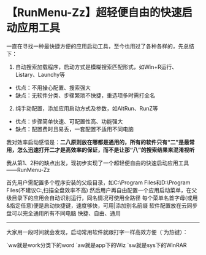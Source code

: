 # 【RunMenu-Zz】超轻便自由的快速启动应用工具

一直在寻找一种最快捷方便的应用启动工具，至今也用过了各种各样的，先总结下：

1. 自动搜索加载程序，启动方式是模糊搜索匹配形式，如Win+R运行、Listary、Launchy等
 - 优点：不用操心配置、搜索强大
 - 缺点：无软件分类、步骤繁琐不快捷，重选项多时需打全名

2. 纯手动配置，添加应用启动方式及参数，如AltRun、RunZ等
 - 优点：步骤简单快速、可配置性高、功能强大
 - 缺点：配置费时且易丢，一套配置不适用不同电脑

我对效率启动感悟是：**二八原则放在哪都是通用的，所有的软件只有“二”是最常用，怎么迅速打开二才是高效率的保证，而不是让那“八”的搜索结果来混淆视听**

我从第1、2种的缺点出发，现初步实现了一个超轻便自由的快速启动应用工具——RunMenu-Zz

首先用户需配置多个程序安装的父级目录，如C:\Program Files和D:\Program Files(不建议C:\,扫描全盘效率不高)
然后用户再自由配置一个应用启动菜单，在父级目录下的应用会自动识别运行，同名情况可使用全路径
每个菜单名首字母(或用&指定任意)便是启动快捷键，速度够快，可用|添加别名前缀
软件配置放在云同步盘可以完全通用所有不同电脑
快捷、自由、通用

---

大家用一段时间就会发现，启动常用软件就跟打字一样高效方便（\`为热键）：

\`ww就是work分类下的word
\`aw就是app下的Wiz
\`sw就是sys下的WinRAR
